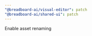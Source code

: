 ```yaml
---
"@breadboard-ai/visual-editor": patch
"@breadboard-ai/shared-ui": patch
---
```


Enable asset renaming

